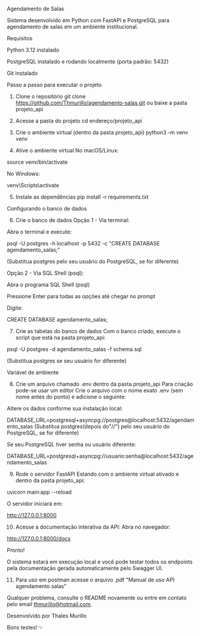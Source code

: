 Agendamento de Salas

Sistema desenvolvido em Python com FastAPI e PostgreSQL para agendamento de salas em um ambiente institucional.

Requisitos

Python 3.12 instalado

PostgreSQL instalado e rodando localmente (porta padrão: 5432)

Git instalado

Passo a passo para executar o projeto

1. Clone o repositório
git clone https://github.com/Thmurillo/agendamento-salas.git ou baixe a pasta projeto_api

2. Acesse a pasta do projeto
cd endereço/projeto_api

3. Crie o ambiente virtual (dentro da pasta projeto_api)
python3 -m venv venv

4. Ative o ambiente virtual
No macOS/Linux:

source venv/bin/activate

No Windows:

venv\Scripts\activate

5. Instale as dependências
pip install -r requirements.txt

Configurando o banco de dados

6. Crie o banco de dados
Opção 1 - Via terminal:

Abra o terminal e execute:

psql -U postgres -h localhost -p 5432 -c "CREATE DATABASE agendamento_salas;"

(Substitua postgres pelo seu usuário do PostgreSQL, se for diferente)

Opção 2 - Via SQL Shell (psql):

Abra o programa SQL Shell (psql)

Pressione Enter para todas as opções até chegar no prompt

Digite:

CREATE DATABASE agendamento_salas;

7. Crie as tabelas do banco de dados
Com o banco criado, execute o script que está na pasta projeto_api:

psql -U postgres -d agendamento_salas -f schema.sql

(Substitua postgres se seu usuário for diferente)

Variável de ambiente

8. Crie um arquivo chamado .env dentro da pasta projeto_api Para criação pode-se usar um editor
Crie o arquivo com o nome exato .env (sem nome antes do ponto) e adicione o seguinte:

Altere os dados conforme sua instalação local:

DATABASE_URL=postgresql+asyncpg://postgres@localhost:5432/agendamento_salas (Substitua postgres(depois do"//") pelo seu usuário do PostgreSQL, se for diferente)

Se seu PostgreSQL tiver senha ou usuário diferente:

DATABASE_URL=postgresql+asyncpg://usuario:senha@localhost:5432/agendamento_salas

9. Rode o servidor FastAPI
Estando com o ambiente virtual ativado e dentro da pasta projeto_api:

uvicorn main:app --reload

O servidor iniciará em:

http://127.0.0.1:8000

10. Acesse a documentação interativa da API:
Abra no navegador:

http://127.0.0.1:8000/docs

Pronto!

O sistema estará em execução local e você pode testar todos os endpoints pela documentação gerada automaticamente pelo Swagger UI.

11. Para uso em postman acesse o arquivo .pdf "Manual de uso API agendamento salas"

Qualquer problema, consulte o README novamente ou entre em contato pelo email thmurillo@hotmail.com.

Desenvolvido por Thales Murillo

Bons testes! ✨
